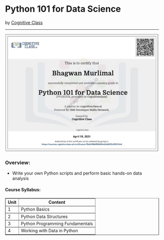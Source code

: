 <h1>Python 101 for Data Science</h1>
by <a href="https://cognitiveclass.ai/courses/python-for-data-science">Cognitive Class</a>
<hr>

![Certificate of Achievement](/images/python_101_for_data_science.jpg)
 
<h3>Overview:</h3>
<ul>
 <li>Write your own Python scripts and perform basic hands-on data analysis</li>
</ul>

<h4>Course Syllabus:</h4>

<table border="1">
 <tr>
  <th>Unit</th>
  <th>Content</th>
 </tr>
 <tr>
  <td>1</td>
  <td>Python Basics</td>
 </tr>
 <tr>
  <td>2</td>
  <td>Python Data Structures</td>
 </tr>
 <tr>
  <td>3</td>
  <td>Python Programming Fundamentals</td>
 </tr>
 <tr>
  <td>4</td>
  <td>Working with Data in Python</td>
 </tr>
</table>
